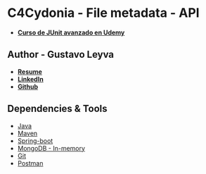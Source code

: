 # C4Cydonia - File metadata - API
* **[Curso de JUnit avanzado en Udemy](https://www.udemy.com/course/draft/6044712/?referralCode=3DD685F623B2BCD6E6E8)**

## Author - Gustavo Leyva

* **[Resume](https://c4cydonia-vercel-blog.vercel.app/resume-dev)**
* **[LinkedIn](https://www.linkedin.com/in/gustavo-leyva-b9493846/)**
* **[Github](https://github.com/gusleyva)**

## Dependencies & Tools
* [Java](https://www.java.com/en/)
* [Maven](https://maven.apache.org/)
* [Spring-boot](https://spring.io/projects/spring-boot)
* [MongoDB - In-memory](https://www.mongodb.com/docs/manual/core/inmemory/)
* [Git](https://git-scm.com/downloads)
* [Postman](https://www.postman.com/downloads/)